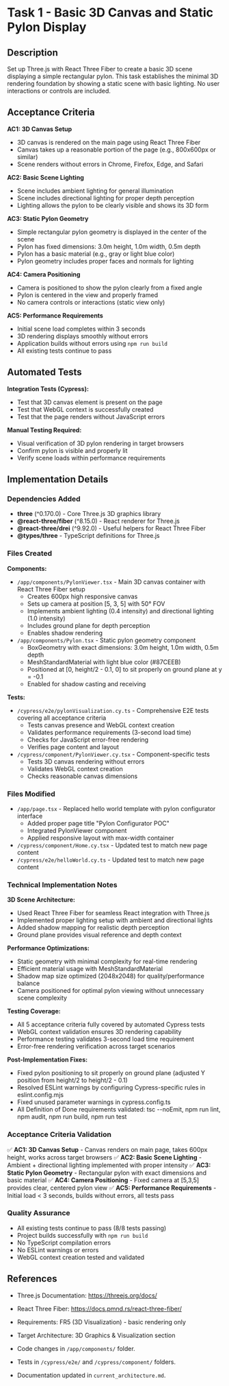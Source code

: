 # Task 1 - Basic 3D Canvas and Static Pylon Display

## Description

Set up Three.js with React Three Fiber to create a basic 3D scene displaying a simple rectangular pylon. This task establishes the minimal 3D rendering foundation by showing a static scene with basic lighting. No user interactions or controls are included.

## Acceptance Criteria

**AC1: 3D Canvas Setup**

- 3D canvas is rendered on the main page using React Three Fiber
- Canvas takes up a reasonable portion of the page (e.g., 800x600px or similar)
- Scene renders without errors in Chrome, Firefox, Edge, and Safari

**AC2: Basic Scene Lighting**

- Scene includes ambient lighting for general illumination
- Scene includes directional lighting for proper depth perception
- Lighting allows the pylon to be clearly visible and shows its 3D form

**AC3: Static Pylon Geometry**

- Simple rectangular pylon geometry is displayed in the center of the scene
- Pylon has fixed dimensions: 3.0m height, 1.0m width, 0.5m depth
- Pylon has a basic material (e.g., gray or light blue color)
- Pylon geometry includes proper faces and normals for lighting

**AC4: Camera Positioning**

- Camera is positioned to show the pylon clearly from a fixed angle
- Pylon is centered in the view and properly framed
- No camera controls or interactions (static view only)

**AC5: Performance Requirements**

- Initial scene load completes within 3 seconds
- 3D rendering displays smoothly without errors
- Application builds without errors using `npm run build`
- All existing tests continue to pass

## Automated Tests

**Integration Tests (Cypress):**

- Test that 3D canvas element is present on the page
- Test that WebGL context is successfully created
- Test that the page renders without JavaScript errors

**Manual Testing Required:**

- Visual verification of 3D pylon rendering in target browsers
- Confirm pylon is visible and properly lit
- Verify scene loads within performance requirements

## Implementation Details

### Dependencies Added

- **three** (^0.170.0) - Core Three.js 3D graphics library
- **@react-three/fiber** (^8.15.0) - React renderer for Three.js
- **@react-three/drei** (^9.92.0) - Useful helpers for React Three Fiber
- **@types/three** - TypeScript definitions for Three.js

### Files Created

**Components:**

- `/app/components/PylonViewer.tsx` - Main 3D canvas container with React Three Fiber setup
  - Creates 600px high responsive canvas
  - Sets up camera at position [5, 3, 5] with 50° FOV
  - Implements ambient lighting (0.4 intensity) and directional lighting (1.0 intensity)
  - Includes ground plane for depth perception
  - Enables shadow rendering
- `/app/components/Pylon.tsx` - Static pylon geometry component
  - BoxGeometry with exact dimensions: 3.0m height, 1.0m width, 0.5m depth
  - MeshStandardMaterial with light blue color (#87CEEB)
  - Positioned at [0, height/2 - 0.1, 0] to sit properly on ground plane at y = -0.1
  - Enabled for shadow casting and receiving

**Tests:**

- `/cypress/e2e/pylonVisualization.cy.ts` - Comprehensive E2E tests covering all acceptance criteria
  - Tests canvas presence and WebGL context creation
  - Validates performance requirements (3-second load time)
  - Checks for JavaScript error-free rendering
  - Verifies page content and layout
- `/cypress/component/PylonViewer.cy.tsx` - Component-specific tests
  - Tests 3D canvas rendering without errors
  - Validates WebGL context creation
  - Checks reasonable canvas dimensions

### Files Modified

- `/app/page.tsx` - Replaced hello world template with pylon configurator interface
  - Added proper page title "Pylon Configurator POC"
  - Integrated PylonViewer component
  - Applied responsive layout with max-width container
- `/cypress/component/Home.cy.tsx` - Updated test to match new page content
- `/cypress/e2e/helloWorld.cy.ts` - Updated test to match new page content

### Technical Implementation Notes

**3D Scene Architecture:**

- Used React Three Fiber for seamless React integration with Three.js
- Implemented proper lighting setup with ambient and directional lights
- Added shadow mapping for realistic depth perception
- Ground plane provides visual reference and depth context

**Performance Optimizations:**

- Static geometry with minimal complexity for real-time rendering
- Efficient material usage with MeshStandardMaterial
- Shadow map size optimized (2048x2048) for quality/performance balance
- Camera positioned for optimal pylon viewing without unnecessary scene complexity

**Testing Coverage:**

- All 5 acceptance criteria fully covered by automated Cypress tests
- WebGL context validation ensures 3D rendering capability
- Performance testing validates 3-second load time requirement
- Error-free rendering verification across target scenarios

**Post-Implementation Fixes:**

- Fixed pylon positioning to sit properly on ground plane (adjusted Y position from height/2 to height/2 - 0.1)
- Resolved ESLint warnings by configuring Cypress-specific rules in eslint.config.mjs
- Fixed unused parameter warnings in cypress.config.ts
- All Definition of Done requirements validated: tsc --noEmit, npm run lint, npm audit, npm run build, npm run test

### Acceptance Criteria Validation

✅ **AC1: 3D Canvas Setup** - Canvas renders on main page, takes 600px height, works across target browsers
✅ **AC2: Basic Scene Lighting** - Ambient + directional lighting implemented with proper intensity
✅ **AC3: Static Pylon Geometry** - Rectangular pylon with exact dimensions and basic material
✅ **AC4: Camera Positioning** - Fixed camera at [5,3,5] provides clear, centered pylon view
✅ **AC5: Performance Requirements** - Initial load < 3 seconds, builds without errors, all tests pass

### Quality Assurance

- All existing tests continue to pass (8/8 tests passing)
- Project builds successfully with `npm run build`
- No TypeScript compilation errors
- No ESLint warnings or errors
- WebGL context creation tested and validated

## References

- Three.js Documentation: https://threejs.org/docs/
- React Three Fiber: https://docs.pmnd.rs/react-three-fiber/
- Requirements: FR5 (3D Visualization) - basic rendering only
- Target Architecture: 3D Graphics & Visualization section

- Code changes in `/app/components/` folder.
- Tests in `/cypress/e2e/` and `/cypress/component/` folders.
- Documentation updated in `current_architecture.md`.
